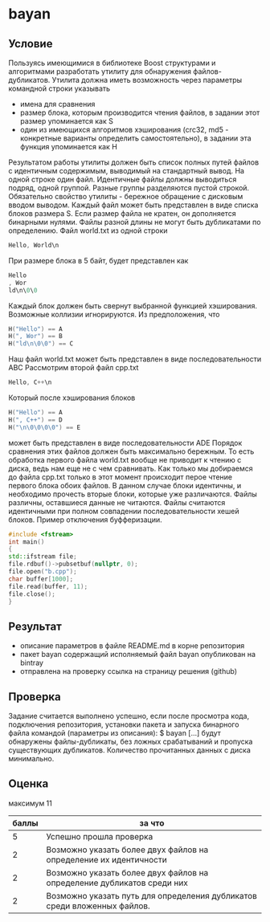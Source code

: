 # bayan

## Условие

Пользуясь имеющимися в библиотеке Boost структурами и алгоритмами разработать утилиту для обнаружения файлов-дубликатов.
Утилита должна иметь возможность через параметры командной строки указывать

- имена для сравнения
- размер блока, которым производится чтения файлов, в задании этот размер упоминается как S
- один из имеющихся алгоритмов хэширования (crc32, md5 - конкретные варианты определить самостоятельно), в задании эта функция упоминается как H

Результатом работы утилиты должен быть список полных путей файлов с идентичным содержимым, выводимый на стандартный вывод. На одной строке один файл. Идентичные файлы должны выводиться подряд, одной группой. Разные группы разделяются пустой строкой.
Обязательно свойство утилиты - бережное обращение с дисковым вводом выводом.
Каждый файл может быть представлен в виде списка блоков размера S. Если размер файла не кратен, он дополняется бинарными нулями. Файлы разной длины не могут быть дубликатами по определению.
Файл world.txt из одной строки

```c++
Hello, World\n
```
При размере блока в 5 байт, будет представлен как
```c++
Hello
, Wor
ld\n\0\0
```
Каждый блок должен быть свернут выбранной функцией хэширования. Возможные коллизии игнорируются.
Из предположения, что

```c++
H("Hello") == A
H(", Wor") == B
H("ld\n\0\0") == C
```
Наш файл world.txt может быть представлен в виде последовательности ABC
Рассмотрим второй файл cpp.txt

```c++
Hello, C++\n
```
Который после хэширования блоков
```c++
H("Hello") == A
H(", C++") == D
H("\n\0\0\0\0") == E
```
может быть представлен в виде последовательности ADE
Порядок сравнения этих файлов должен быть максимально бережным. То есть обработка первого файла world.txt вообще не приводит к чтению с диска, ведь нам еще не с чем сравнивать. Как только мы добираемся до файла cpp.txt только в этот момент происходит перое чтение первого блока обоих файлов. В данном случае блоки идентичны, и необходимо прочесть вторые блоки, которые уже различаются. Файлы различны, оставшиеся данные не читаются.
Файлы считаются идентичными при полном совпадении последовательности хешей блоков.
Пример отключения буфферизации.

```c++
#include <fstream>
int main()
{
std::ifstream file;
file.rdbuf()->pubsetbuf(nullptr, 0);
file.open("b.cpp");
char buffer[1000];
file.read(buffer, 11);
file.close();
}
```
## Результат

- описание параметров в файле README.md в корне репозитория
- пакет bayan содержащий исполняемый файл bayan опубликован на bintray
- отправлена на проверку ссылка на страницу решения (github)

## Проверка

Задание считается выполнено успешно, если после просмотра кода, подключения репозитория, установки пакета и запуска бинарного файла командой (параметры из описания):
$ bayan [...]
будут обнаружены файлы-дубликаты, без ложных срабатываний и пропуска существующих дубликатов.
Количество прочитанных данных с диска минимально.

## Оценка

максимум 11

| баллы | за что |
| ----- | ------ |
| 5 | Успешно прошла проверка |
| 2 | Возможно указать более двух файлов на определение их идентичности |
| 2 | Возможно указать более двух файлов на определение дубликатов среди них |
| 2 | Возможно указать путь для определения дубликатов среди вложенных файлов. |
